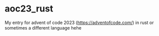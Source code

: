 # aoc23_rust

My entry for advent of code 2023 (https://adventofcode.com/) in rust or sometimes a different language hehe

